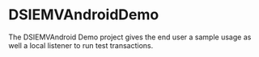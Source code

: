 # DSIEMVAndroidDemo
The DSIEMVAndroid Demo project gives the end user a sample usage as well a local listener to run test transactions.
